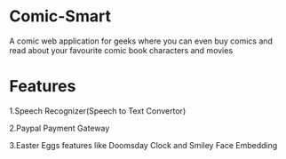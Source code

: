 # Comic-Smart
A comic web application for geeks where you can even buy comics and read about your favourite comic book characters and movies


# Features


1.Speech Recognizer(Speech to Text Convertor)


2.Paypal Payment Gateway


3.Easter Eggs features like Doomsday Clock and Smiley Face Embedding

